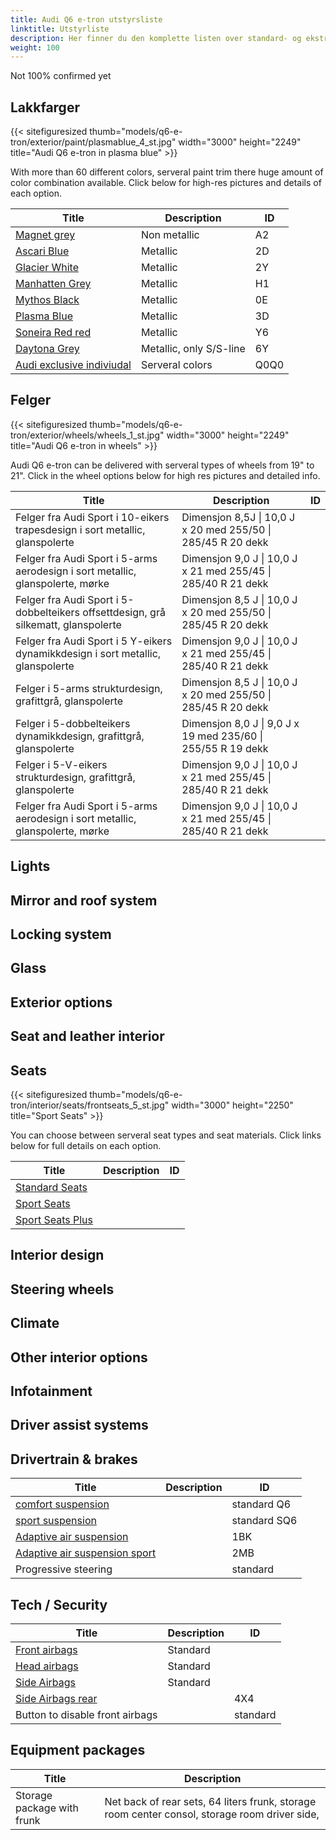 ```yaml
---
title: Audi Q6 e-tron utstyrsliste
linktitle: Utstyrliste
description: Her finner du den komplette listen over standard- og ekstrautstyr til Audi Q6 e-tron
weight: 100
---
```

<!-- markdownlint-disable MD033 -->

Not 100% confirmed yet

## Lakkfarger


{{< sitefiguresized thumb="models/q6-e-tron/exterior/paint/plasmablue_4_st.jpg" width="3000" height="2249" title="Audi Q6 e-tron in plasma blue" >}}


With more than 60 different colors, serveral paint trim there huge amount of color combination available. 
Click below for high-res pictures and details of each option. 

<div class="table-responsive">
<table class="table table-striped border">
    <thead>
        <tr>
        <th>Title
        </th>
        <th>Description
        </th>
        <th>
            ID
        </th>
    </thead>
    <tbody>
        <tr>
            <td><a href="../../exterior/paint/#magnet-grey">Magnet grey</a></td>
            <td>Non metallic</td>
            <td>A2</td>
        </tr>
        <tr>
            <td><a href="../../exterior/paint/#ascari-blue">Ascari Blue</a></td>
            <td>Metallic</td>
            <td>2D</td>
        </tr>
            <tr>
            <td><a href="../../exterior/paint/#glacier-white">Glacier White</a></td>
            <td>Metallic</td>
            <td>2Y</td>
        </tr>
              <tr>
            <td><a href="../../exterior/paint/#manhatten-grey">Manhatten Grey</a></td>
            <td>Metallic</td>
            <td>H1</td>
        </tr>
        <tr>
            <td><a href="../../exterior/paint/#mythos-black">Mythos Black</a></td>
            <td>Metallic</td>
            <td>0E</td>
        </tr>
                <tr>
            <td><a href="../../exterior/paint/#plasma-blue">Plasma Blue</a></td>
            <td>Metallic</td>
            <td>3D</td>
        </tr>
       <tr>
            <td><a href="../../exterior/paint/#soneira-red">Soneira Red red</a></td>
            <td>Metallic</td>
            <td>Y6</td>
        </tr>
        <tr>
            <td><a href="../../exterior/paint/#galaxy-blue">Daytona Grey</a></td>
            <td>Metallic, only S/S-line</td>
            <td>6Y</td>
        </tr>
         <tr>
            <td><a href="../../exterior/paint/">Audi exclusive indiviudal</a></td>
            <td>Serveral colors</td>
            <td>Q0Q0</td>
        </tr>
    </tbody>
</table>
</div>

## Felger

{{< sitefiguresized thumb="models/q6-e-tron/exterior/wheels/wheels_1_st.jpg" width="3000" height="2249" title="Audi Q6 e-tron in wheels" >}}

Audi Q6 e-tron can be delivered with serveral types of wheels from 19" to 21". Click in the wheel options below for high res pictures and detailed info.

<div class="table-responsive">
<table class="table table-striped border">
    <thead>
        <tr>
        <th>Title
        </th>
        <th>Description
        </th>
        <th>
            ID
        </th>
    </thead>
    <tbody>
        <tr>
            <td>Felger fra Audi Sport i 10-eikers trapesdesign i sort metallic, glanspolerte</td>
            <td>Dimensjon 8,5J | 10,0 J x 20 med 255/50 | 285/45 R 20 dekk</td>
            <td></td>
        </tr>
         <tr>
            <td>Felger fra Audi Sport i 5-arms aerodesign i sort metallic, glanspolerte, mørke</td>
            <td>Dimensjon 9,0 J | 10,0 J x 21 med 255/45 | 285/40 R 21 dekk</td>
            <td></td>
        </tr>
        <tr>
            <td>Felger fra Audi Sport i 5-dobbelteikers offsettdesign, grå silkematt, glanspolerte </td>
            <td>Dimensjon 8,5 J | 10,0 J x 20 med 255/50 | 285/45 R 20 dekk</td>
            <td></td>
        </tr>
        <tr>
            <td>Felger fra Audi Sport i 5 Y-eikers dynamikkdesign i sort metallic, glanspolerte</td>
            <td>Dimensjon 9,0 J | 10,0 J x 21 med 255/45 | 285/40 R 21 dekk</td>
            <td></td>
        </tr>
        <tr>
            <td>Felger i 5-arms strukturdesign, grafittgrå, glanspolerte</td>
            <td>Dimensjon 8,5 J | 10,0 J x 20 med 255/50 | 285/45 R 20 dekk</td>
            <td></td>
        </tr>
         <tr>
            <td>Felger i 5-dobbelteikers dynamikkdesign, grafittgrå, glanspolerte</td>
            <td>Dimensjon 8,0 J | 9,0 J x 19 med 235/60 | 255/55 R 19 dekk</td>
            <td></td>
        </tr>
        <tr>
            <td>Felger i 5-V-eikers strukturdesign, grafittgrå, glanspolerte</td>
            <td>Dimensjon 9,0 J | 10,0 J x 21 med 255/45 | 285/40 R 21 dekk</td>
            <td></td>
        </tr>
                <tr>
            <td>Felger fra Audi Sport i 5-arms aerodesign i sort metallic, glanspolerte, mørke</td>
            <td>Dimensjon 9,0 J | 10,0 J x 21 med 255/45 | 285/40 R 21 dekk</td>
            <td></td>
        </tr>
    </tbody>
</table>
</div>



## Lights



## Mirror and roof system


## Locking system



## Glass


## Exterior options



## Seat and leather interior



## Seats


{{< sitefiguresized thumb="models/q6-e-tron/interior/seats/frontseats_5_st.jpg" width="3000" height="2250" title="Sport Seats" >}}

You can choose between serveral seat types and seat materials. Click links below for full details on each option.


<div class="table-responsive">
<table class="table table-striped border">
    <thead>
        <tr>
        <th>Title
        </th>
        <th>Description
        </th>
        <th>
            ID
        </th>
    </thead>
    <tbody>
        <tr>
            <td><a href="../../interior/seats/">Standard Seats</a></td>
            <td></td>
            <td></td>
        </tr>
        <tr>
            <td><a href="../../interior/seats/">Sport Seats</a></td>
            <td></td>
            <td></td>
        </tr>
        <tr>
            <td><a href="../../interior/seats/">Sport Seats Plus</a></td>
            <td></td>
            <td></td>
        </tr>
    </tbody>
</table>
</div>



## Interior design



## Steering wheels



## Climate




## Other interior options



## Infotainment



## Driver assist systems



## Drivertrain & brakes

<div class="table-responsive">
<table class="table table-striped border">
    <thead>
        <tr>
        <th>Title
        </th>
        <th>Description
        </th>
        <th>
            ID
        </th>
    </thead>
    <tbody>
        <tr>
            <td><a href="../../drivetrain/suspension/">comfort suspension</a></td>
            <td></td>
            <td>standard Q6</td>
        </tr>
        <tr>
            <td><a href="../../drivetrain/suspension/">sport suspension</a></td>
            <td></td>
            <td>standard SQ6</td>
        </tr>
        <tr>
            <td><a href="../../drivetrain/suspension/">Adaptive air suspension</a></td>
            <td></td>
            <td>1BK</td>
        </tr>
         <tr>
            <td><a href="../../drivetrain/suspension/">Adaptive air suspension sport</a></td>
            <td></td>
            <td>2MB</td>
        </tr>
        <tr>
            <td>Progressive steering</td>
            <td></td>
            <td>standard</td>
        </tr>
    </tbody>
</table>
</div>

## Tech / Security

<div class="table-responsive">
<table class="table table-striped border">
    <thead>
        <tr>
        <th>Title
        </th>
        <th>Description
        </th>
        <th>
            ID
        </th>
    </thead>
    <tbody>
        <tr>
            <td><a href="../../technology/safety/#front-airbags">Front airbags</a></td>
            <td>Standard</td>
            <td></td>
        </tr>
        <tr>
            <td><a href="../../technology/safety/#head-airbags">Head airbags</a></td>
            <td>Standard</td>
            <td></td>
        </tr>
        <tr>
            <td><a href="../../technology/safety/#side-airbags-front">Side Airbags</a></td>
            <td>Standard</td>
            <td></td>
        </tr>
        <tr>
            <td><a href="../../technology/safety/#side-airbags-front">Side Airbags rear</a></td>
            <td></td>
            <td>4X4</td>
        </tr>
        <tr>
            <td>Button to disable front airbags</td>
            <td></td>
            <td>standard</td>
        </tr>
    </tbody>
</table>
</div>




## Equipment packages


<div class="table-responsive">
<table class="table table-striped border">
    <thead>
        <tr>
        <th>Title
        </th>
        <th>Description
        </th>
    </thead>
    <tbody>
    <tr>
        <td>Storage package with frunk</td>
        <td>Net back of rear sets, 64 liters frunk, storage room center consol, storage room driver side, </td>
    </tr>
    </tbody>
</table>
</div>
